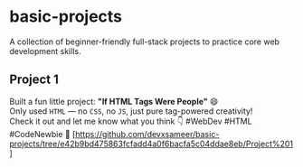 # basic-projects

A collection of beginner-friendly full-stack projects to practice core web development skills.

## Project 1

Built a fun little project: **"If HTML Tags Were People"** 😄  
Only used `HTML` — no `CSS`, no `JS`, just pure tag-powered creativity!  
Check it out and let me know what you think 👇 
#WebDev #HTML #CodeNewbie
🔗 [https://github.com/devxsameer/basic-projects/tree/e42b9bd475863fcfadd4a0f6bacfa5c04ddae8eb/Project%201]
